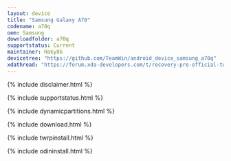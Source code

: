 ```yaml
---
layout: device
title: "Samsung Galaxy A70"
codename: a70q
oem: Samsung
downloadfolder: a70q
supportstatus: Current
maintainer: Haky86
devicetree: "https://github.com/TeamWin/android_device_samsung_a70q"
xdathread: "https://forum.xda-developers.com/t/recovery-pre-official-twrp-3-4-0-0-for-samsung-galaxy-a70.4194039/"
---
```


{% include disclaimer.html %}

{% include supportstatus.html %}

{% include dynamicpartitions.html %}

{% include download.html %}

{% include twrpinstall.html %}

{% include odininstall.html %}
